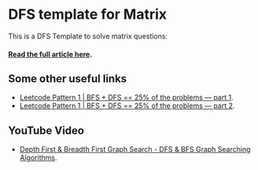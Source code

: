 # DFS template for Matrix

This is a DFS Template to solve matrix questions:

#### [Read the full article here](https://leetcode.com/problems/pacific-atlantic-water-flow/solutions/438276/Python-beats-98.-DFS-template-for-Matrix/).

## Some other useful links

- [Leetcode Pattern 1 | BFS + DFS == 25% of the problems — part 1](https://medium.com/leetcode-patterns/leetcode-pattern-1-bfs-dfs-25-of-the-problems-part-1-519450a84353).
- [Leetcode Pattern 1 | BFS + DFS == 25% of the problems — part 2](https://medium.com/leetcode-patterns/leetcode-pattern-2-dfs-bfs-25-of-the-problems-part-2-a5b269597f52).

## YouTube Video
- [Depth First & Breadth First Graph Search - DFS & BFS Graph Searching Algorithms](https://www.youtube.com/watch?v=TIbUeeksXcI).

